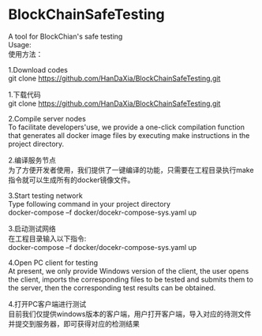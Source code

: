 # BlockChainSafeTesting
A tool for BlockChian's safe testing  
Usage:  
使用方法：  

1.Download codes  
git clone https://github.com/HanDaXia/BlockChainSafeTesting.git  

1.下载代码  
git clone https://github.com/HanDaXia/BlockChainSafeTesting.git  

2.Compile server nodes  
To facilitate developers'use, we provide a one-click compilation function that generates all docker image files by executing make instructions in the project directory.  

2.编译服务节点  
为了方便开发者使用，我们提供了一键编译的功能，只需要在工程目录执行make指令就可以生成所有的docker镜像文件。  

3.Start testing network  
Type following command in your project directory   
docker-compose –f docker/docekr-compose-sys.yaml up  

3.启动测试网络  
在工程目录输入以下指令:  
docker-compose –f docker/docekr-compose-sys.yaml up  

4.Open PC client for testing  
At present, we only provide Windows version of the client, the user opens the client, imports the corresponding files to be tested and submits them to the server, then the corresponding test results can be obtained.  

4.打开PC客户端进行测试  
目前我们仅提供windows版本的客户端，用户打开客户端，导入对应的待测文件并提交到服务器，即可获得对应的检测结果  

